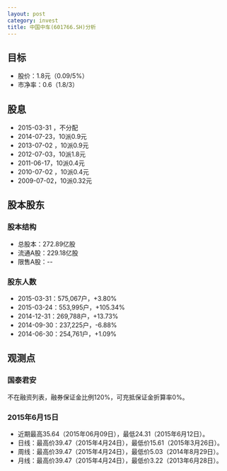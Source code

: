 ```yaml
---
layout: post
category: invest
title: 中国中车(601766.SH)分析
---
```


## 目标 ##

- 股价：1.8元（0.09/5%）
- 市净率：0.6（1.8/3）

## 股息 ##

- 2015-03-31	，不分配
- 2014-07-23，10派0.9元
- 2013-07-02	，10派0.9元
- 2012-07-03，10派1.8元
- 2011-06-17，10派0.4元
- 2010-07-02	，10派0.4元
- 2009-07-02，10派0.32元

## 股本股东 ##

### 股本结构 ###

- 总股本：272.89亿股
- 流通A股：229.18亿股
- 限售A股：--

### 股东人数 ###

- 2015-03-31：575,067户，+3.80%
- 2015-03-24：553,995户，+105.34%
- 2014-12-31：269,788户，+13.73%
- 2014-09-30：237,225户，-6.88%
- 2014-06-30：254,761户，+1.09%

## 观测点 ##

### 国泰君安 ###

不在融资列表，融券保证金比例120%，可充抵保证金折算率0%。

### 2015年6月15日 ###

- 近期最高35.64（2015年06月09日），最低24.31（2015年6月12日）。
- 日线：最高价39.47（2015年4月24日），最低价15.61（2015年3月26日）。
- 周线：最高价39.47（2015年4月24日），最低价5.03（2014年8月29日）。
- 月线：最高价39.47（2015年4月24日），最低价3.22（2013年6月28日）。
